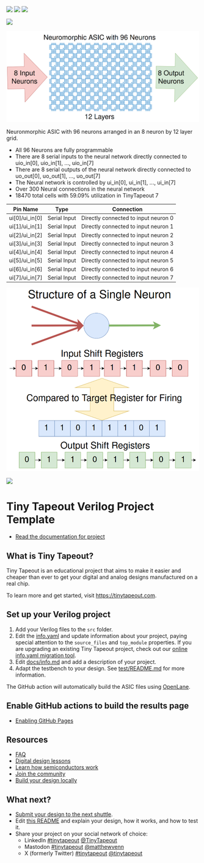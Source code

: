 ![](../../workflows/gds/badge.svg) ![](../../workflows/docs/badge.svg) ![](../../workflows/test/badge.svg) 




<img src="./giphy.gif" width="1000">

![](./overview.png)

Neuronmorphic ASIC with 96 neurons arranged in an 8 neuron by 12 layer grid.
* All 96 Neurons are fully programmable
* There are 8 serial inputs to the neural network directly connected to uio_in[0], uio_in[1], ..., uio_in[7]
* There are 8 serial outputs of the neural network directly connected to uo_out[0], uo_out[1], ..., uo_out[7]
* The Neural network is controlled by ui_in[0], ui_in[1], ..., ui_in[7]
* Over 300 Neural connections in the neural network
* 18470 total cells with 59.09% utilization in TinyTapeout 7 

| Pin Name       | Type         | Connection                           |
|----------------|--------------|--------------------------------------|
| ui[0]/ui_in[0] | Serial Input | Directly connected to input neuron 0 |
| ui[1]/ui_in[1] | Serial Input | Directly connected to input neuron 1 |
| ui[2]/ui_in[2] | Serial Input | Directly connected to input neuron 2 |
| ui[3]/ui_in[3] | Serial Input | Directly connected to input neuron 3 |
| ui[4]/ui_in[4] | Serial Input | Directly connected to input neuron 4 |
| ui[5]/ui_in[5] | Serial Input | Directly connected to input neuron 5 |
| ui[6]/ui_in[6] | Serial Input | Directly connected to input neuron 6 |
| ui[7]/ui_in[7] | Serial Input | Directly connected to input neuron 7 |



![](singleneuron.png)








![](./giphy.gif)


# Tiny Tapeout Verilog Project Template

- [Read the documentation for project](docs/info.md)

## What is Tiny Tapeout?

Tiny Tapeout is an educational project that aims to make it easier and cheaper than ever to get your digital and analog designs manufactured on a real chip.

To learn more and get started, visit https://tinytapeout.com.

## Set up your Verilog project

1. Add your Verilog files to the `src` folder.
2. Edit the [info.yaml](info.yaml) and update information about your project, paying special attention to the `source_files` and `top_module` properties. If you are upgrading an existing Tiny Tapeout project, check out our [online info.yaml migration tool](https://tinytapeout.github.io/tt-yaml-upgrade-tool/).
3. Edit [docs/info.md](docs/info.md) and add a description of your project.
4. Adapt the testbench to your design. See [test/README.md](test/README.md) for more information.

The GitHub action will automatically build the ASIC files using [OpenLane](https://www.zerotoasiccourse.com/terminology/openlane/).

## Enable GitHub actions to build the results page

- [Enabling GitHub Pages](https://tinytapeout.com/faq/#my-github-action-is-failing-on-the-pages-part)

## Resources

- [FAQ](https://tinytapeout.com/faq/)
- [Digital design lessons](https://tinytapeout.com/digital_design/)
- [Learn how semiconductors work](https://tinytapeout.com/siliwiz/)
- [Join the community](https://tinytapeout.com/discord)
- [Build your design locally](https://docs.google.com/document/d/1aUUZ1jthRpg4QURIIyzlOaPWlmQzr-jBn3wZipVUPt4)

## What next?

- [Submit your design to the next shuttle](https://app.tinytapeout.com/).
- Edit [this README](README.md) and explain your design, how it works, and how to test it.
- Share your project on your social network of choice:
  - LinkedIn [#tinytapeout](https://www.linkedin.com/search/results/content/?keywords=%23tinytapeout) [@TinyTapeout](https://www.linkedin.com/company/100708654/)
  - Mastodon [#tinytapeout](https://chaos.social/tags/tinytapeout) [@matthewvenn](https://chaos.social/@matthewvenn)
  - X (formerly Twitter) [#tinytapeout](https://twitter.com/hashtag/tinytapeout) [@tinytapeout](https://twitter.com/tinytapeout)
